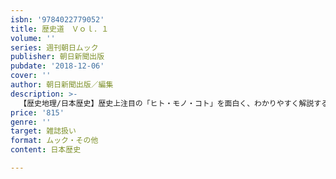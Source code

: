 ```yaml
---
isbn: '9784022779052'
title: 歴史道　Ｖｏｌ．１
volume: ''
series: 週刊朝日ムック
publisher: 朝日新聞出版
pubdate: '2018-12-06'
cover: ''
author: 朝日新聞出版／編集
description: >-
  【歴史地理/日本歴史】歴史上注目の「ヒト・モノ・コト」を面白く、わかりやすく解説する新雑誌『歴史道』。第１号では「戦国武将の家臣団　最強の法則」（題）を大特集。織田・徳川・武田ほか、人気武将の家臣団をすべて、網羅。全68ページの別冊小冊子付録も読み応えたっぷり。
price: '815'
genre: ''
target: 雑誌扱い
format: ムック・その他
content: 日本歴史

---
```

